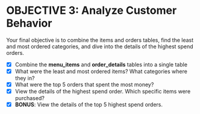 # OBJECTIVE 3: Analyze Customer Behavior

Your final objective is to combine the items and orders tables, find the least and most ordered categories, and dive into the details of the highest spend orders.

- [x] Combine the **menu_items** and **order_details** tables into a single table
- [x] What were the least and most ordered items? What categories where they in?
- [x] What were the top 5 orders that spent the most money?
- [x] View the details of the highest spend order. Which specific items were purchased?
- [x] **BONUS**: View the details of the top 5 highest spend orders.